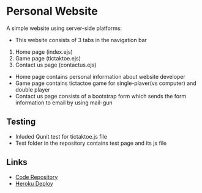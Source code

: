 #  Personal Website 

A simple website using server-side platforms:

- This website consists of 3 tabs in the navigation bar
1) Home page (index.ejs)
2) Game page (tictaktoe.ejs)
3) Contact us page (contactus.ejs)

- Home page contains personal information about website developer
- Game page contains tictactoe game for single-plaver(vs computer) and double player
- Contact us page consists of a bootstrap form which sends the form  information to email by using mail-gun


## Testing

- Inluded Qunit test for tictaktoe.js file 
- Test folder in the repository contains test page and its js file



## Links

- [Code Repository](https://github.com/raybox94/rayaan-app)
- [Heroku Deploy](https://rayaan-app.herokuapp.com)



